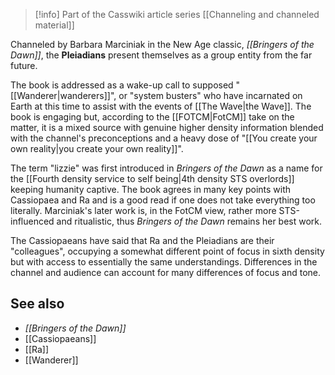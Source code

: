 
> [!info] Part of the Casswiki article series [[Channeling and channeled material]]

Channeled by Barbara Marciniak in the New Age classic, _[[Bringers of the Dawn]]_, the **Pleiadians** present themselves as a group entity from the far future.

The book is addressed as a wake-up call to supposed "[[Wanderer|wanderers]]", or "system busters" who have incarnated on Earth at this time to assist with the events of [[The Wave|the Wave]]. The book is engaging but, according to the [[FOTCM|FotCM]] take on the matter, it is a mixed source with genuine higher density information blended with the channel's preconceptions and a heavy dose of "[[You create your own reality|you create your own reality]]".

The term "lizzie" was first introduced in _Bringers of the Dawn_ as a name for the [[Fourth density service to self being|4th density STS overlords]] keeping humanity captive. The book agrees in many key points with Cassiopaea and Ra and is a good read if one does not take everything too literally. Marciniak's later work is, in the FotCM view, rather more STS-influenced and ritualistic, thus _Bringers of the Dawn_ remains her best work.

The Cassiopaeans have said that Ra and the Pleiadians are their "colleagues", occupying a somewhat different point of focus in sixth density but with access to essentially the same understandings. Differences in the channel and audience can account for many differences of focus and tone.

See also
--------

*   _[[Bringers of the Dawn]]_
*   [[Cassiopaeans]]
*   [[Ra]]
*   [[Wanderer]]